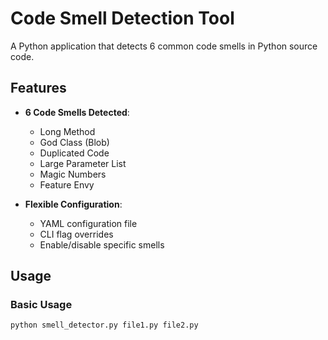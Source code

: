 # Code Smell Detection Tool

A Python application that detects 6 common code smells in Python source code.

## Features

- **6 Code Smells Detected**:
  - Long Method
  - God Class (Blob)
  - Duplicated Code
  - Large Parameter List
  - Magic Numbers
  - Feature Envy

- **Flexible Configuration**:
  - YAML configuration file
  - CLI flag overrides
  - Enable/disable specific smells

## Usage

### Basic Usage
```bash
python smell_detector.py file1.py file2.py